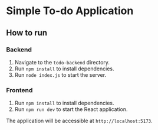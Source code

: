 # Simple To-do Application

## How to run

### Backend
1. Navigate to the `todo-backend` directory.
2. Run `npm install` to install dependencies.
3. Run `node index.js` to start the server.

### Frontend
1. Run `npm install` to install dependencies.
2. Run `npm run dev` to start the React application.

The application will be accessible at `http://localhost:5173`.

